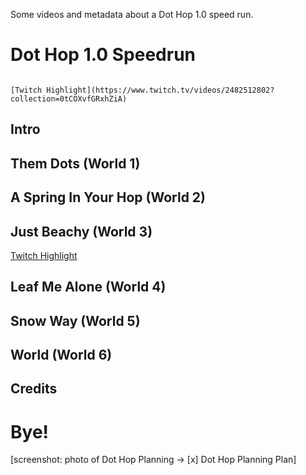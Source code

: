 Some videos and metadata about a Dot Hop 1.0 speed run.

# Dot Hop 1.0 Speedrun

```

[Twitch Highlight](https://www.twitch.tv/videos/2482512802?collection=0tCOXvfGRxhZiA)
```

## Intro
## Them Dots (World 1)
## A Spring In Your Hop (World 2)
## Just Beachy (World 3)

[Twitch Highlight](https://www.twitch.tv/videos/2482512802?collection=0tCOXvfGRxhZiA)
## Leaf Me Alone (World 4)
## Snow Way (World 5)
## World (World 6)
## Credits

# Bye!

[screenshot: photo of Dot Hop Planning -> [x] Dot Hop Planning Plan]
